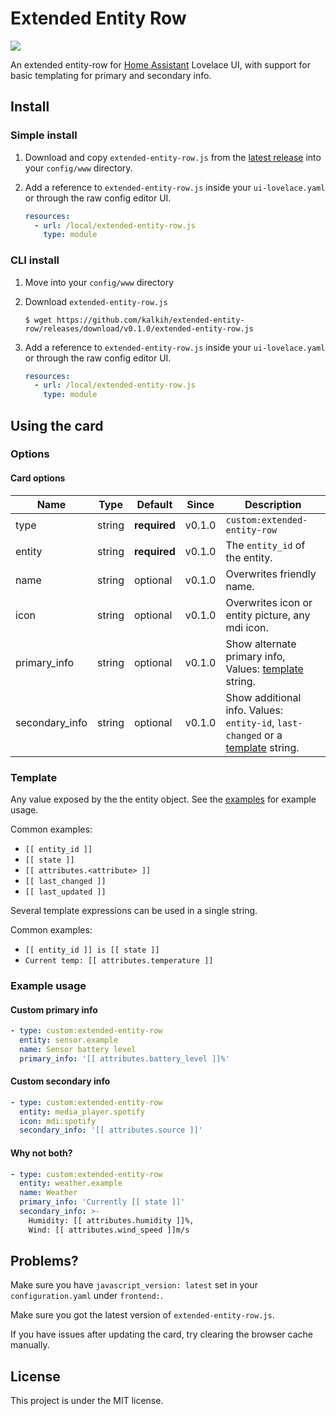 # Extended Entity Row

[![](https://img.shields.io/github/release/kalkih/extended-entity-row.svg?style=flat-square)](https://github.com/kalkih/extended-entity-row/releases/latest)

An extended entity-row for [Home Assistant](https://github.com/home-assistant/home-assistant) Lovelace UI, with support for basic templating for primary and secondary info.

## Install

### Simple install

1. Download and copy `extended-entity-row.js` from the [latest release](https://github.com/kalkih/extended-entity-row/releases/latest) into your `config/www` directory.

2. Add a reference to `extended-entity-row.js` inside your `ui-lovelace.yaml` or through the raw config editor UI.

    ```yaml
    resources:
      - url: /local/extended-entity-row.js
        type: module
    ```

### CLI install

1. Move into your `config/www` directory

2. Download `extended-entity-row.js`

    ```console
    $ wget https://github.com/kalkih/extended-entity-row/releases/download/v0.1.0/extended-entity-row.js
    ```

3. Add a reference to `extended-entity-row.js` inside your `ui-lovelace.yaml` or through the raw config editor UI.

    ```yaml
    resources:
      - url: /local/extended-entity-row.js
        type: module
    ```

## Using the card

### Options

#### Card options
| Name | Type | Default | Since | Description |
|------|------|---------|-------|-------------|
| type | string | **required** | v0.1.0 | `custom:extended-entity-row`
| entity | string | **required** | v0.1.0 | The `entity_id` of the entity.
| name | string | optional | v0.1.0 | Overwrites friendly name.
| icon | string | optional | v0.1.0 | Overwrites icon or entity picture, any mdi icon.
| primary_info | string | optional | v0.1.0 | Show alternate primary info, Values: [template](#template) string.
| secondary_info | string | optional | v0.1.0 | Show additional info. Values: `entity-id`, `last-changed` or a [template](#template) string.


### Template
Any value exposed by the the entity object.
See the [examples](#example-usage) for example usage.

Common examples:
* `[[ entity_id ]]`
* `[[ state ]]`
* `[[ attributes.<attribute> ]]`
* `[[ last_changed ]]`
* `[[ last_updated ]]`

Several template expressions can be used in a single string.

Common examples:
* `[[ entity_id ]] is [[ state ]]`
* `Current temp: [[ attributes.temperature ]]`


### Example usage

#### Custom primary info

```yaml
- type: custom:extended-entity-row
  entity: sensor.example
  name: Sensor battery level
  primary_info: '[[ attributes.battery_level ]]%'
```

#### Custom secondary info

```yaml
- type: custom:extended-entity-row
  entity: media_player.spotify
  icon: mdi:spotify
  secondary_info: '[[ attributes.source ]]'
```

#### Why not both?
```yaml
- type: custom:extended-entity-row
  entity: weather.example
  name: Weather
  primary_info: 'Currently [[ state ]]'
  secondary_info: >-
    Humidity: [[ attributes.humidity ]]%,
    Wind: [[ attributes.wind_speed ]]m/s
```

## Problems?
Make sure you have `javascript_version: latest` set in your `configuration.yaml` under `frontend:`.

Make sure you got the latest version of `extended-entity-row.js`.

If you have issues after updating the card, try clearing the browser cache manually.

## License
This project is under the MIT license.
